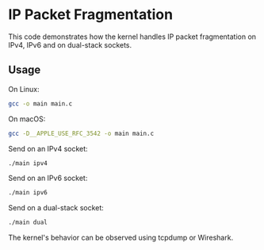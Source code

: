 # IP Packet Fragmentation

This code demonstrates how the kernel handles IP packet fragmentation on IPv4, IPv6 and on dual-stack sockets.

## Usage

On Linux:
```sh
gcc -o main main.c
```

On macOS:
```sh
gcc -D__APPLE_USE_RFC_3542 -o main main.c
```

Send on an IPv4 socket:
```sh
./main ipv4
```

Send on an IPv6 socket:
```sh
./main ipv6
```

Send on a dual-stack socket:
```sh
./main dual
```

The kernel's behavior can be observed using tcpdump or Wireshark.
